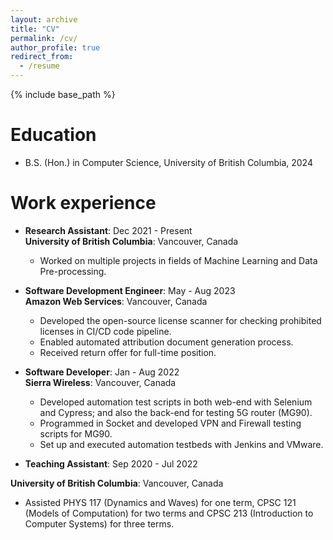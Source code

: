 ```yaml
---
layout: archive
title: "CV"
permalink: /cv/
author_profile: true
redirect_from:
  - /resume
---
```


{% include base_path %}

Education
======
* B.S. (Hon.) in Computer Science, University of British Columbia, 2024

Work experience
======
* **Research Assistant**: Dec 2021 - Present <br />
**University of British Columbia**: Vancouver, Canada
  * Worked on multiple projects in fields of Machine Learning and Data Pre-processing.

* **Software Development Engineer**: May - Aug 2023 <br />
**Amazon Web Services**: Vancouver, Canada
  * Developed the open-source license scanner for checking prohibited licenses in CI/CD code pipeline.
  * Enabled automated attribution document generation process.
  * Received return offer for full-time position.

* **Software Developer**: Jan - Aug 2022 <br />
**Sierra Wireless**: Vancouver, Canada
  * Developed automation test scripts in both web-end with Selenium and Cypress; and also the back-end for testing 5G router (MG90).
  * Programmed in Socket and developed VPN and Firewall testing scripts for MG90.
  * Set up and executed automation testbeds with Jenkins and VMware.

* **Teaching Assistant**: Sep 2020 - Jul 2022 <br />
<!-- **Department of Computer Science at UBC**: Vancouver, Canada -->
**University of British Columbia**: Vancouver, Canada
  * Assisted PHYS 117 (Dynamics and Waves) for one term, CPSC 121 (Models of Computation) for two terms and CPSC 213 (Introduction to Computer Systems) for three terms.


<!-- Skills
======
* Deep Learning
* Data Science
* AWS Services
  * Pipeline
  * IAM Roles
  * Cloud Formation
  * S3 Bucket
  * Authentication and Key Management
  * AWS Cloud Development Toolkit
* Cloud Storage Services
  * Google Big Query
  * Oracle SQL
  * Enterprise Data Warehouse -->

<!-- Publications
======
  <ul>{% for post in site.publications %}
    {% include archive-single-cv.html %}
  {% endfor %}</ul>
  
Talks
======
  <ul>{% for post in site.talks %}
    {% include archive-single-talk-cv.html %}
  {% endfor %}</ul>
  
Teaching
======
  <ul>{% for post in site.teaching %}
    {% include archive-single-cv.html %}
  {% endfor %}</ul>
  
Service and leadership
======
* Currently signed in to 43 different slack teams -->
